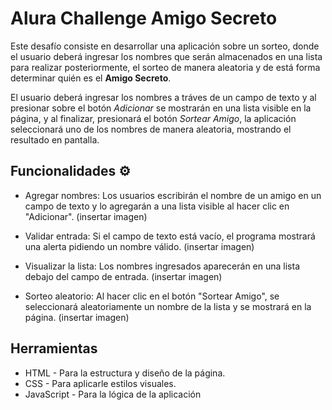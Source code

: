 # Alura Challenge Amigo Secreto

Este desafío consiste en desarrollar una aplicación sobre un sorteo, donde el usuario deberá ingresar los nombres que serán almacenados en una lista para realizar posteriormente, el sorteo de manera aleatoria y de está forma determinar quién es el __Amigo Secreto__.

El usuario deberá ingresar los nombres a tráves de un campo de texto y al presionar sobre el botón _Adicionar_ se mostrarán en una lista visible en la página, y al finalizar, presionará el botón _Sortear Amigo_, la aplicación seleccionará uno de los nombres de manera aleatoria, mostrando el resultado en pantalla. 

## Funcionalidades ⚙️

+ Agregar nombres: Los usuarios escribirán el nombre de un amigo en un campo de texto y lo agregarán a una lista visible al hacer clic en "Adicionar".
(insertar imagen)

+ Validar entrada: Si el campo de texto está vacío, el programa mostrará una alerta pidiendo un nombre válido.
(insertar imagen)

+ Visualizar la lista: Los nombres ingresados aparecerán en una lista debajo del campo de entrada.
(insertar imagen)

+ Sorteo aleatorio: Al hacer clic en el botón "Sortear Amigo", se seleccionará aleatoriamente un nombre de la lista y se mostrará en la página.
(insertar imagen)

## Herramientas
+ HTML - Para la estructura y diseño de la página.
+ CSS - Para aplicarle estilos visuales.
+ JavaScript - Para la lógica de la aplicación
